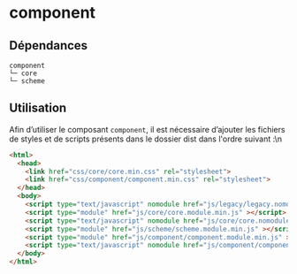 # component

## Dépendances
```shell
component
└─ core
└─ scheme
```

## Utilisation
Afin d’utiliser le composant `component`, il est nécessaire d’ajouter les fichiers de styles et de scripts présents dans le dossier dist dans l'ordre suivant :\n
```html
<html>
  <head>
    <link href="css/core/core.min.css" rel="stylesheet">
    <link href="css/component/component.min.css" rel="stylesheet">
  </head>
  <body>
    <script type="text/javascript" nomodule href="js/legacy/legacy.nomodule.min.js" ></script>
    <script type="module" href="js/core/core.module.min.js" ></script>
    <script type="text/javascript" nomodule href="js/core/core.nomodule.min.js" ></script>
    <script type="module" href="js/scheme/scheme.module.min.js" ></script>
    <script type="module" href="js/component/component.module.min.js" ></script>
    <script type="text/javascript" nomodule href="js/component/component.nomodule.min.js" ></script>
  </body>
</html>
```
